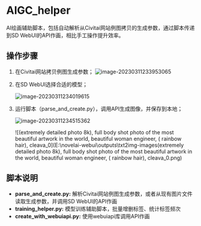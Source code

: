 # AIGC_helper
AI绘画辅助脚本，包括自动解析从Civitai网站例图拷贝的生成参数，通过脚本传递到SD WebUI的API作画，相比手工操作提升效率。

## 操作步骤

1. 在Civitai网站拷贝例图生成参数；
    ![image-20230311233953065](C:\Users\Administrator\AppData\Roaming\Typora\typora-user-images\image-20230311233953065.png)

2. 在SD WebUI选择合适的模型；

   ![image-20230311234019615](C:\Users\Administrator\AppData\Roaming\Typora\typora-user-images\image-20230311234019615.png)

3. 运行脚本（parse_and_create.py），调用API生成图像，并保存到本地；

   ![image-20230311234515362](C:\Users\Administrator\AppData\Roaming\Typora\typora-user-images\image-20230311234515362.png)

   ![(extremely detailed photo 8k), full body shot photo of the most beautiful artwork in the world, beautiful woman engineer, ( rainbow hair), cleava_0](E:\novelai-webui\outputs\txt2img-images\(extremely detailed photo 8k), full body shot photo of the most beautiful artwork in the world, beautiful woman engineer, ( rainbow hair), cleava_0.png)

## 脚本说明

- **parse_and_create.py:** 解析Civitai网站例图生成参数，或者从现有图片文件读取生成参数，并调用SD WebUI的API作画
- **training_helper.py:** 模型训练辅助脚本，批量增删标签、统计标签频次
- **create_with_webuiapi.py:** 使用webuiapi库调用API作画
